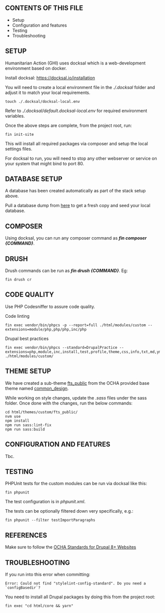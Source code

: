 
CONTENTS OF THIS FILE
---------------------

 * Setup
 * Configuration and features
 * Testing
 * Troubleshooting

SETUP
-----

Humanitarian Action (GHI) uses docksal which is a web-development environment
based on docker.

Install docksal: https://docksal.io/installation

You will need to create a local environment file in the _./.docksal_ folder and
adjust it to match your local requirements.

    touch ./.docksal/docksal-local.env

Refer to _./.docksal/default.docksal-local.env_ for required environment
variables.

Once the above steps are complete, from the project root, run:

    fin init-site

This will install all required packages via composer and setup the local
settings files.

For docksal to run, you will need to stop any other webserver or service on
your system that might bind to port 80.


DATABASE SETUP
--------------

A database has been created automatically as part of the stack setup above.

Pull a database dump from [here](https://snapshots.aws.ahconu.org/ghi) to get a
fresh copy and seed your local database.


COMPOSER
--------

Using docksal, you can run any composer command as **_fin composer {COMMAND}_**.


DRUSH
-----

Drush commands can be run as **_fin drush {COMMAND}_**. Eg:

    fin drush cr


CODE QUALITY
------------

Use PHP Codesniffer to assure code quality.

Code linting

    fin exec vendor/bin/phpcs -p --report=full ./html/modules/custom --extensions=module/php,php/php,inc/php

Drupal best practices

    fin exec vendor/bin/phpcs --standard=DrupalPractice --extensions=php,module,inc,install,test,profile,theme,css,info,txt,md,yml ./html/modules/custom/


THEME SETUP
-----------

We have created a sub-theme [fts_public](https://github.com/UN-OCHA/fts-d8-site/tree/master/html/themes/custom/fts_public)
from the OCHA provided base theme named [common_design](https://github.com/UN-OCHA/common_design).

While working on style changes, update the _.sass_ files under the sass folder.
Once done with the changes, run the below commands:

    cd html/themes/custom/fts_public/
    nvm use
    npm install
    npm run sass:lint-fix
    npm run sass:build



CONFIGURATION AND FEATURES
--------------------------

Tbc.


TESTING
-------

PHPUnit tests for the custom modules can be run via docksal like this:

    fin phpunit

The test configuration is in _phpunit.xml_.

The tests can be optionally filtered down very specifically, e.g.:

    fin phpunit --filter testImportParagraphs


REFERENCES
----------

Make sure to follow the [OCHA Standards for Drupal 8+ Websites](https://docs.google.com/document/d/1JMTLyx1dgVMe5Xo85Zn125TX0632y4mDlnUIGqVeAF8/edit#heading=h.yjlosjy2hedn)


TROUBLESHOOTING
---------------

If you run into this error when committing:

    Error: Could not find "stylelint-config-standard". Do you need a `configBasedir`?

You need to install all Drupal packages by doing this from the project root:

    fin exec "cd html/core && yarn"